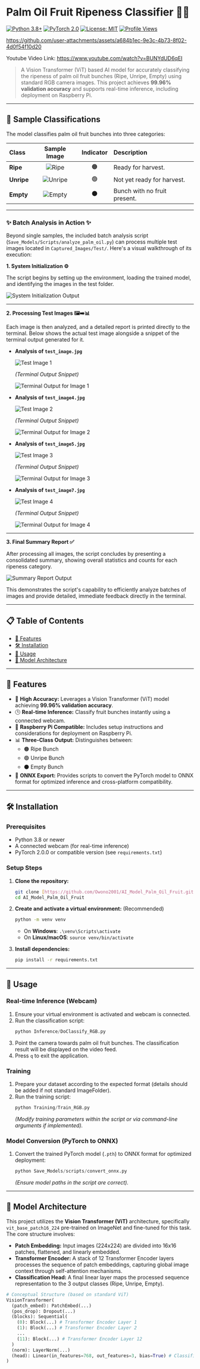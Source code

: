 # Palm Oil Fruit Ripeness Classifier 🌴📸

[![Python 3.8+](https://img.shields.io/badge/Python-3.8+-3776AB?style=for-the-badge&logo=python&logoColor=white)](https://www.python.org/downloads/)
[![PyTorch 2.0](https://img.shields.io/badge/PyTorch-2.0.0-EE4C2C?style=for-the-badge&logo=pytorch&logoColor=white)](https://pytorch.org/)
[![License: MIT](https://img.shields.io/badge/License-MIT-yellow.svg?style=for-the-badge)](https://opensource.org/licenses/MIT)
[![Profile Views](https://komarev.com/ghpvc/?username=Owono2001&style=for-the-badge&color=brightgreen)](https://github.com/Owono2001/)

https://github.com/user-attachments/assets/a684b1ec-9e3c-4b73-8f02-4d0f54f10d20

Youtube Video Link:
https://www.youtube.com/watch?v=BUNYdUD6qEI

> A Vision Transformer (ViT) based AI model for accurately classifying the ripeness of palm oil fruit bunches (Ripe, Unripe, Empty) using standard RGB camera images. This project achieves **99.96% validation accuracy** and supports real-time inference, including deployment on Raspberry Pi.

---

## 🍇 Sample Classifications

The model classifies palm oil fruit bunches into three categories:

| Class       | Sample Image                     | Indicator | Description                  |
| :---------- | :-------------------------------: | :-------: | :--------------------------- |
| **Ripe** | ![Ripe](./Images/ripes.jpg)      | 🟠        | Ready for harvest.           |
| **Unripe** | ![Unripe](./Images/unripe.jpg)   | 🟢        | Not yet ready for harvest.   |
| **Empty** | ![Empty](./Images/empty_bunch.jpg)| ⚫        | Bunch with no fruit present. |

---

### ✨ Batch Analysis in Action ✨

Beyond single samples, the included batch analysis script (`Save_Models/Scripts/analyze_palm_oil.py`) can process multiple test images located in `Captured_Images/Test/`. Here's a visual walkthrough of its execution:

**1. System Initialization ⚙️**

The script begins by setting up the environment, loading the trained model, and identifying the images in the test folder.

![System Initialization Output](./Images/Initializing_System.jpg)

---

**2. Processing Test Images 🖼️➡️📊**

Each image is then analyzed, and a detailed report is printed directly to the terminal. Below shows the actual test image alongside a snippet of the terminal output generated for it.

* **Analysis of `test_image.jpg`**

    ![Test Image 1](./Images/ImageOneProof.jpg)

  *(Terminal Output Snippet)*
  
    ![Terminal Output for Image 1](./Images/Image1.jpg)

* **Analysis of `test_image4.jpg`**

    ![Test Image 2](./Images/ImageTwoProof.jpg)

  *(Terminal Output Snippet)*
  
    ![Terminal Output for Image 2](./Images/Image2.jpg)

* **Analysis of `test_image5.jpg`**

    ![Test Image 3](./Images/ImageThreeProof.jpg)

  *(Terminal Output Snippet)*
  
    ![Terminal Output for Image 3](./Images/Image3.jpg)

* **Analysis of `test_image7.jpg`**

    ![Test Image 4](./Images/ImageFourthProof.jpg)

  *(Terminal Output Snippet)*
  
    ![Terminal Output for Image 4](./Images/Image4.jpg)

---

**3. Final Summary Report ✅**

After processing all images, the script concludes by presenting a consolidated summary, showing overall statistics and counts for each ripeness category.

![Summary Report Output](./Images/summary.jpg)

This demonstrates the script's capability to efficiently analyze batches of images and provide detailed, immediate feedback directly in the terminal.

---

## 📋 Table of Contents

* [🌟 Features](#-features)
* [🛠️ Installation](#️-installation)
* [🚀 Usage](#-usage)
* [📐 Model Architecture](#-model-architecture)

---

## 🌟 Features

* 🧠 **High Accuracy:** Leverages a Vision Transformer (ViT) model achieving **99.96% validation accuracy**.
* 🕒 **Real-time Inference:** Classify fruit bunches instantly using a connected webcam.
* 📱 **Raspberry Pi Compatible:** Includes setup instructions and considerations for deployment on Raspberry Pi.
* 📊 **Three-Class Output:** Distinguishes between:
    * 🟠 Ripe Bunch
    * 🟢 Unripe Bunch
    * ⚫ Empty Bunch
* 🔄 **ONNX Export:** Provides scripts to convert the PyTorch model to ONNX format for optimized inference and cross-platform compatibility.

---

## 🛠️ Installation

### Prerequisites

* Python 3.8 or newer
* A connected webcam (for real-time inference)
* PyTorch 2.0.0 or compatible version (see `requirements.txt`)

### Setup Steps

1.  **Clone the repository:**
    ```bash
    git clone [https://github.com/Owono2001/AI_Model_Palm_Oil_Fruit.git](https://github.com/Owono2001/AI_Model_Palm_Oil_Fruit.git)
    cd AI_Model_Palm_Oil_Fruit
    ```

2.  **Create and activate a virtual environment:** (Recommended)
    ```bash
    python -m venv venv
    ```
    * On **Windows**: `.\venv\Scripts\activate`
    * On **Linux/macOS**: `source venv/bin/activate`

3.  **Install dependencies:**
    ```bash
    pip install -r requirements.txt
    ```

---

## 🚀 Usage

### Real-time Inference (Webcam)

1.  Ensure your virtual environment is activated and webcam is connected.
2.  Run the classification script:
    ```python
    python Inference/DoClassify_RGB.py
    ```
3.  Point the camera towards palm oil fruit bunches. The classification result will be displayed on the video feed.
4.  Press `q` to exit the application.

### Training

1.  Prepare your dataset according to the expected format (details should be added if not standard ImageFolder).
2.  Run the training script:
    ```python
    python Training/Train_RGB.py
    ```
    *(Modify training parameters within the script or via command-line arguments if implemented).*

### Model Conversion (PyTorch to ONNX)

1.  Convert the trained PyTorch model (`.pth`) to ONNX format for optimized deployment:
    ```python
    python Save_Models/scripts/convert_onnx.py
    ```
    *(Ensure model paths in the script are correct).*

---

## 📐 Model Architecture

This project utilizes the **Vision Transformer (ViT)** architecture, specifically `vit_base_patch16_224` pre-trained on ImageNet and fine-tuned for this task. The core structure involves:

* **Patch Embedding:** Input images (224x224) are divided into 16x16 patches, flattened, and linearly embedded.
* **Transformer Encoder:** A stack of 12 Transformer Encoder layers processes the sequence of patch embeddings, capturing global image context through self-attention mechanisms.
* **Classification Head:** A final linear layer maps the processed sequence representation to the 3 output classes (Ripe, Unripe, Empty).

```python
# Conceptual Structure (based on standard ViT)
VisionTransformer(
  (patch_embed): PatchEmbed(...)
  (pos_drop): Dropout(...)
  (blocks): Sequential(
    (0): Block(...) # Transformer Encoder Layer 1
    (1): Block(...) # Transformer Encoder Layer 2
    ...
    (11): Block(...) # Transformer Encoder Layer 12
  )
  (norm): LayerNorm(...)
  (head): Linear(in_features=768, out_features=3, bias=True) # Classifier
)

